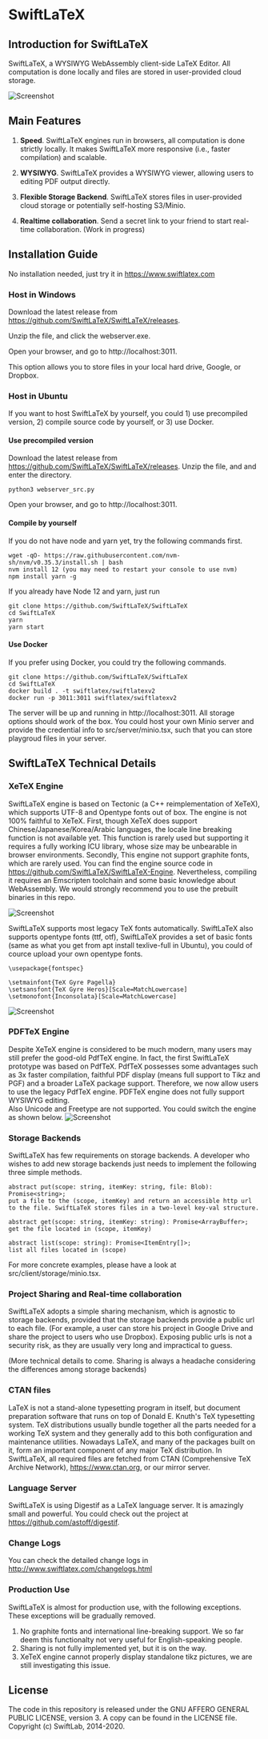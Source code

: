 # SwiftLaTeX

## Introduction for SwiftLaTeX

SwiftLaTeX, a WYSIWYG WebAssembly client-side LaTeX Editor. All computation is done locally and files are stored in user-provided cloud storage. 

![Screenshot](https://www.swiftlatex.com/images/screenshot-light.png)

## Main Features

1. __Speed__. SwiftLaTeX engines run in browsers, all computation is done strictly locally. It makes SwiftLaTeX more responsive (i.e., faster compilation) and scalable.

2. __WYSIWYG__. SwiftLaTeX provides a WYSIWYG viewer, allowing users to editing PDF output directly.

3. __Flexible Storage Backend__. SwiftLaTeX stores files in user-provided cloud storage or potentially self-hosting S3/Minio. 

4. __Realtime collaboration__. Send a secret link to your friend to start real-time collaboration. (Work in progress) 

## Installation Guide

No installation needed, just try it in https://www.swiftlatex.com

### Host in Windows
Download the latest release from https://github.com/SwiftLaTeX/SwiftLaTeX/releases.

Unzip the file, and click the webserver.exe.

Open your browser, and go to http://localhost:3011.

This option allows you to store files in your local hard drive, Google, or Dropbox.

### Host in Ubuntu
If you want to host SwiftLaTeX by yourself, you could 1) use precompiled version, 2) compile source code by yourself, or 3) use Docker.

#### Use precompiled version 
Download the latest release from https://github.com/SwiftLaTeX/SwiftLaTeX/releases.
Unzip the file, and and enter the directory.
```
python3 webserver_src.py
```
Open your browser, and go to http://localhost:3011.

#### Compile by yourself
If you do not have node and yarn yet, try the following commands first.
```
wget -qO- https://raw.githubusercontent.com/nvm-sh/nvm/v0.35.3/install.sh | bash
nvm install 12 (you may need to restart your console to use nvm)
npm install yarn -g 
```

If you already have Node 12 and yarn, just run
```
git clone https://github.com/SwiftLaTeX/SwiftLaTeX
cd SwiftLaTeX
yarn
yarn start
```

#### Use Docker
If you prefer using Docker, you could try the following commands.
```
git clone https://github.com/SwiftLaTeX/SwiftLaTeX
cd SwiftLaTeX
docker build . -t swiftlatex/swiftlatexv2
docker run -p 3011:3011 swiftlatex/swiftlatexv2
```
The server will be up and running in http://localhost:3011.
All storage options should work of the box. You could host your own Minio server and provide the credential info to src/server/minio.tsx, such that you can store playgroud files in your server. 

## SwiftLaTeX Technical Details

### XeTeX Engine
SwiftLaTeX engine is based on Tectonic (a C++ reimplementation of XeTeX), which supports UTF-8 and Opentype fonts out of box.
The engine is not 100% faithful to XeTeX. 
First, though XeTeX does support Chinese/Japanese/Korea/Arabic languages, the locale line breaking function is not available yet. This function is rarely used but supporting it requires a fully working ICU library, whose size may be unbearable in browser environments.
Secondly, This engine not support graphite fonts, which are rarely used.
You can find the engine source code in https://github.com/SwiftLaTeX/SwiftLaTeX-Engine. Nevertheless, compiling it requires an Emscripten toolchain and some basic knowledge about WebAssembly. We would strongly recommend you to use the prebuilt binaries in this repo. 

![Screenshot](https://s3.swiftlatex.com/swiftlatex2/9FSa0rkYnHCWlA9ThUbeUYWKyE2A4yrK/asset/cn9tf1YLHmlocalhost_3011_editor.html_p_3D0KaL0q7np8(iPad_20Pro)_20(2).png)

SwiftLaTeX supports most legacy TeX fonts automatically. 
SwiftLaTeX also supports opentype fonts (ttf, otf), SwiftLaTeX provides a set of basic fonts (same as what you get from apt install texlive-full in Ubuntu), you could of cource upload your own opentype fonts.
```
\usepackage{fontspec}

\setmainfont{TeX Gyre Pagella}
\setsansfont{TeX Gyre Heros}[Scale=MatchLowercase]
\setmonofont{Inconsolata}[Scale=MatchLowercase]
```

![Screenshot](https://s3.swiftlatex.com/swiftlatex2/AWdSGuPe60mHwNXnzqDeuOLzWUgkaeaE/asset/localhost_3011_editor,html_p%3DMy_fancy_project,cCBkO57V(iPad_Pro).iBO26.png)

### PDFTeX Engine
Despite XeTeX engine is considered to be much modern, many users may still prefer the good-old PdfTeX engine.
In fact, the first SwiftLaTeX prototype was based on PdfTeX. 
PdfTeX possesses some advantages such as 3x faster compilation, faithful PDF display (means full support to Tikz and PGF) and a broader LaTeX package support.
Therefore, we now allow users to use the legacy PdfTeX engine. 
PDFTeX engine does not fully support WYSIWYG editing.  
Also Unicode and Freetype are not supported. You could switch the engine as shown below.
![Screenshot](https://s3.swiftlatex.com/swiftlatex2/7PWFAFkNUJsIqFbEj1rPdGWgqELHX1AH/asset/www,swiftlatex,com_editor,html_p%3D8hYjNAR9XQ.hhE3R.png)

### Storage Backends
SwiftLaTeX has few requirements on storage backends. A developer who wishes to add new storage backends just needs to implement the following three simple methods. 

```
abstract put(scope: string, itemKey: string, file: Blob): Promise<string>;
put a file to the (scope, itemKey) and return an accessible http url to the file. SwiftLaTeX stores files in a two-level key-val structure. 

abstract get(scope: string, itemKey: string): Promise<ArrayBuffer>;
get the file located in (scope, itemKey)

abstract list(scope: string): Promise<ItemEntry[]>;
list all files located in (scope)
```
For more concrete examples, please have a look at src/client/storage/minio.tsx.

### Project Sharing and Real-time collaboration 
SwiftLaTeX adopts a simple sharing mechanism, which is agnostic to storage backends, provided that the storage backends provide a public url to each file. (For example, a user can store his project in Google Drive and share the project to users who use Dropbox).
Exposing public urls is not a security risk, as they are usually very long and impractical to guess. 

(More technical details to come. Sharing is always a headache considering the differences among storage backends)


### CTAN files
LaTeX is not a stand-alone typesetting program in itself, but document preparation software that runs on top of Donald E. Knuth's TeX typesetting system. TeX distributions usually bundle together all the parts needed for a working TeX system and they generally add to this both configuration and maintenance utilities. Nowadays LaTeX, and many of the packages built on it, form an important component of any major TeX distribution. 
In SwiftLaTeX, all required files are fetched from CTAN (Comprehensive TeX Archive Network), https://www.ctan.org, or our mirror server. 

### Language Server
SwiftLaTeX is using Digestif as a LaTeX language server. It is amazingly small and powerful. You could check out the project at https://github.com/astoff/digestif.

### Change Logs
You can check the detailed change logs in http://www.swiftlatex.com/changelogs.html

### Production Use
SwiftLaTeX is almost for production use, with the following exceptions. These exceptions will be gradually removed.
1. No graphite fonts and international line-breaking support. We so far deem this functionalty not very useful for English-speaking people. 
2. Sharing is not fully implemented yet, but it is on the way. 
3. XeTeX engine cannot properly display standalone tikz pictures, we are still investigating this issue.
 
## License

The code in this repository is released under the GNU AFFERO GENERAL PUBLIC LICENSE, version 3. A copy can be found in the LICENSE file.
Copyright (c) SwiftLab, 2014-2020.
